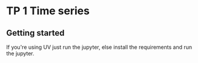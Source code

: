 # TP 1 Time series


## Getting started

If you're using UV just run the jupyter, else install the requirements and run the jupyter.



